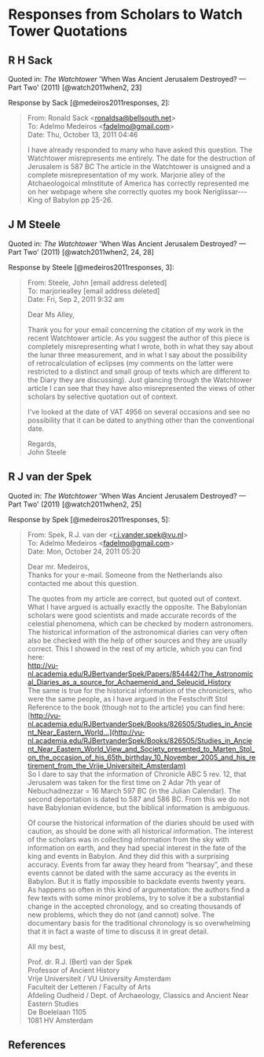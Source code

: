 # Responses from Scholars to Watch Tower Quotations

## R H Sack

Quoted in: _The Watchtower_ 'When Was Ancient Jerusalem Destroyed? — Part Two' (2011) [@watch2011when2, 23]

Response by Sack [@medeiros2011responses, 2]:

> From: Ronald Sack \<ronaldsa@bellsouth.net\><br> To: Adelmo Medeiros \<fadelmo@gmail.com\><br> Date: Thu, October 13, 2011
> 04:46
>
> I have already responded to many who have asked this question. The Watchtower misrepresents me entirely. The date for
> the destruction of Jerusalem is 587 BC The article in the Watchtower is unsigned and a complete misrepresentation of
> my work. Marjorie alley of the Atchaeologoical mInstitute of America has correctly represented me on her webpage where
> she correctly quotes my book Neriglissar---King of Babylon pp 25-26.

## J M Steele

Quoted in: _The Watchtower_ 'When Was Ancient Jerusalem Destroyed? — Part Two' (2011) [@watch2011when2, 24, 28]

Response by Steele [@medeiros2011responses, 3]:

> From: Steele, John \[email address deleted\]<br> To: marjoriealley \[email address deleted\]<br> Date: Fri, Sep 2,
> 2011 9:32 am
>
> Dear Ms Alley,
>
> Thank you for your email concerning the citation of my work in the recent Watchtower article. As you suggest the
> author of this piece is completely misrepresenting what I wrote, both in what they say about the lunar three
> measurement, and in what I say about the possibility of retrocalculation of eclipses (my comments on the latter were
> restricted to a distinct and small group of texts which are different to the Diary they are discussing). Just glancing
> through the Watchtower article I can see that they have also misrepresented the views of other scholars by selective
> quotation out of context.
>
> I've looked at the date of VAT 4956 on several occasions and see no possibility that it can be dated to anything other
> than the conventional date.
>
> Regards,<br>John Steele

## R J van der Spek

Quoted in: _The Watchtower_ 'When Was Ancient Jerusalem Destroyed? — Part Two' (2011) [@watch2011when2, 25]

Response by Spek [@medeiros2011responses, 5]:

> From: Spek, R.J. van der \<r.j.vander.spek@vu.nl\><br> To: Adelmo Medeiros \<fadelmo@gmail.com\><br> Date: Mon, October
> 24, 2011 05:20
>
> Dear mr. Medeiros,<br> Thanks for your e-mail. Someone from the Netherlands also contacted me about this question.
>
> The quotes from my article are correct, but quoted out of context. What I have argued is actually exactly the
> opposite. The Babylonian scholars were good scientists and made accurate records of the celestial phenomena, which can
> be checked by modern astronomers. The historical information of the astronomical diaries can very often also be
> checked with the help of other sources and they are usually correct. This I showed in the rest of my article, which
> you can find here:
> <br><http://vu-nl.academia.edu/RJBertvanderSpek/Papers/854442/The_Astronomical_Diaries_as_a_source_for_Achaemenid_and_Seleucid_History><br>
> The same is true for the historical information of the chroniclers, who were the same people, as I have argued in the
> Festschrift Stol Reference to the book (though not to the article) you can find here:
> <br>[http://vu-nl.academia.edu/RJBertvanderSpek/Books/826505/Studies_in_Ancient_Near_Eastern_World...](http://vu-nl.academia.edu/RJBertvanderSpek/Books/826505/Studies_in_Ancient_Near_Eastern_World_View_and_Society_presented_to_Marten_Stol_on_the_occasion_of_his_65th_birthday_10_November_2005_and_his_retirement_from_the_Vrije_Universiteit_Amsterdam)<br>
> So I dare to say that the information of Chronicle ABC 5 rev. 12, that Jerusalem was taken for the first time on 2
> Adar 7th year of Nebuchadnezzar = 16 March 597 BC (in the Julian Calendar). The second deportation is dated to 587 and
> 586 BC. From this we do not have Babylonian evidence, but the biblical information is ambiguous.
>
> Of course the historical information of the diaries should be used with caution, as should be done with all historical
> information. The interest of the scholars was in collecting information from the sky with information on earth, and
> they had special interest in the fate of the king and events in Babylon. And they did this with a surprising accuracy.
> Events from far away they heard from “hearsay”, and these events cannot be dated with the same accuracy as the events
> in Babylon. But it is flatly impossible to backdate events twenty years. As happens so often in this kind of
> argumentation: the authors find a few texts with some minor problems, try to solve it be a substantial change in the
> accepted chronology, and so creating thousands of new problems, which they do not (and cannot) solve. The documentary
> basis for the traditional chronology is so overwhelming that it in fact a waste of time to discuss it in great detail.
>
> All my best,
>
> Prof. dr. R.J. (Bert) van der Spek<br> Professor of Ancient History<br> Vrije Universiteit / VU University
> Amsterdam<br> Faculteit der Letteren / Faculty of Arts<br> Afdeling Oudheid / Dept. of Archaeology, Classics and
> Ancient Near Eastern Studies<br> De Boelelaan 1105<br> 1081 HV Amsterdam

## References
